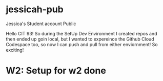 # jessicah-pub
Jessica's Student account Public

Hello CIT 93! So during the SetUp Dev Environment I created repos and then ended up goin local, but I wanted to expereince the Github Cloud Codespace too, so now I can push and pull from either enviornment! So exciting!

# W2: Setup for w2 done

